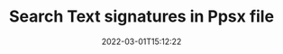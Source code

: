 ---
############################# Static ############################
layout: "auto-gen-signature"
date: 2022-03-01T15:12:22
draft: false
operation: Search
signaturetype: Text
fileformat: Ppsx
productName: .NET
lang: en
productCode: net
otherformats: pdf doc docx docm dot dotm dotx odt ott rtf xls xlsx xlsm xlsb csv ods ots xltx xltm ppt pptx pps ppsx odp otp potx potm pptm ppsm
breadcrumb: Search Text signatures at Ppsx with C#

############################# Head ############################
head_title: "Search Text signatures in Ppsx file in C#"
head_description: "Use .NET for searching Text signatures in Ppsx files using a few lines of code."

############################# Header ############################
title: "Search Text signatures in Ppsx file"
description: ".NET native API to search Text signatures in already signed Ppsx file. Perform advanced e-signature operations within your Ppsx documents using a few lines of code."
bg_image: "https://cms.admin.containerize.com/templates/aspose/App_Themes/V3/images/bg/header1.png"
bg_overlay: false
button:
    enable: true

############################# SubMenu ############################
submenu:
    enable: true

    left:
        img_alt: "GroupDocs.Signature for .NET"
        image: "https://cms.admin.containerize.com/templates/groupdocs/images/product-logos/90x90-noborder/groupdocsature-net.png"
        product: "GroupDocs.Signature"
        platform: ".NET"



############################# About ############################
about:
    enable: true
    title: "About GroupDocs.Signature for .NET API"
    content: |
        [GroupDocs.Signature for .NET](https://products.groupdocs.com/signature/net/) provides .NET API for processing documents using various signature types such as text, image, barcode, QR-code, stamp, form-field and metadata. Users can load, edit, validate, save, remove, preview and search digital signatures within PDF, Microsoft Word, Excel worksheets, PowerPoint presentations, Adobe Photoshop, metafiles and image file formats, with additional support for customizing signature properties as needed.
    

############################# Steps ############################
steps:
    enable: true
    title_left: "How to search Text signatures in Ppsx"
    content_left: |
        [GroupDocs.Signature for .NET](https://products.groupdocs.com/signature/net/) makes it easy for .NET developers to search Text signatures in Ppsx files from within their applications by implementing a few easy steps.
        
        * Create new instance of Signature class and pass source document path as a constructor parameter.
        * Instantiate the SearchOptions object according to your requirements and specify search options.
        * Call Search method of Signature class instance and pass SearchOptions to it.

    title_right: "System Requirements"
    content_right: |
        GroupDocs.Signature for .NET are supported on all major platforms and operating systems. Before executing the code below, please make sure that you have the following prerequisites installed on your system.

        * Operating systems: Microsoft Windows, Linux, MacOS
        * Development environments: Microsoft Visual Studio, Xamarin, MonoDevelop
        * Frameworks: .NET Framework, .NET Standard, .NET Core, Mono
        * Download the latest version of GroupDocs.Signature for .NET from [Nuget](https://www.nuget.org/packages/groupdocs.signature)
         
    code: |
        ```csharp    
                
        // Set up input Ppsx file
        string filePath = "input.ppsx";

        // Instantiate Signature for input file
        using (GroupDocs.Signature.Signature signature = new GroupDocs.Signature.Signature(filePath))
        {
                //Create search options
                TextSearchOptions options = new TextSearchOptions()
                {
                    // specify special pages to search on 
                    AllPages = false,
                    // single page number
                    PageNumber = 1,
                    // specify text match type
                    MatchType = TextMatchType.Contains,
                    // specify text pattern to search
                    Text = "Text signature"
                };

                // search for Text signatures in Ppsx document
                List<TextSignature> signatures = signature.Search<TextSignature>(options);

                // process signatures which were found                
                foreach (TextSignature signature in signatures)
                {
                    //...
                }
        }

        ```

############################# Demos ############################
demos:
    enable: true
    title: "Signing with Text signatures Live Demo"
    content: |
       Add various electronic signatures to Ppsx file right now by visiting the [GroupDocs.Signature App](https://products.groupdocs.app/signature/family) website.

        
############################# More Formats ############################
more_formats:
    enable: true
    title: "Search other Text signatures using C#"
    content: |
        "Electronic signatures search in various documents. Find signatures from some of the popular file formats as stated below."
    format: 
           
       
back_to_top:
    enable: true
---